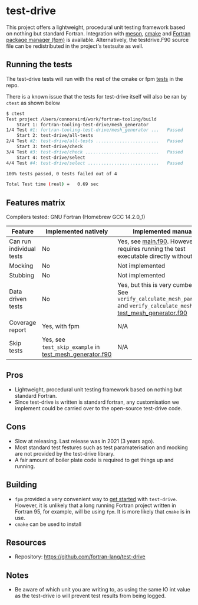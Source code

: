 # test-drive
This project offers a lightweight, procedural unit testing framework based on nothing but standard Fortran. Integration with [meson](https://mesonbuild.com/), [cmake](https://cmake.org/) and [Fortran package manager (fpm)](https://github.com/fortran-lang/fpm) is available. Alternatively, the testdrive.F90 source file can be redistributed in the project's testsuite as well.

## Running the tests

The test-drive tests will run with the rest of the cmake or fpm [tests](../README.md#running-the-tests) in the repo.

There is a known issue that the tests for test-drive itself will also be ran by `ctest` as shown below
```sh
$ ctest   
Test project /Users/connoraird/work/fortran-tooling/build
    Start 1: fortran-tooling-test-drive/mesh_generator
1/4 Test #1: fortran-tooling-test-drive/mesh_generator ...   Passed    0.33 sec
    Start 2: test-drive/all-tests
2/4 Test #2: test-drive/all-tests ........................   Passed    0.33 sec
    Start 3: test-drive/check
3/4 Test #3: test-drive/check ............................   Passed    0.01 sec
    Start 4: test-drive/select
4/4 Test #4: test-drive/select ...........................   Passed    0.01 sec

100% tests passed, 0 tests failed out of 4

Total Test time (real) =   0.69 sec
```

## Features matrix

Compilers tested: GNU Fortran (Homebrew GCC 14.2.0_1)

| Feature | Implemented natively | Implemented manually |
|---------|----------------------|----------------------|
| Can run individual tests | No | Yes, see [main.f90](./main.f90). However, this requires running the test executable directly without ctest. |
| Mocking | No | Not implemented |
| Stubbing | No | Not implemented |
| Data driven tests | No | Yes, but this is very cumbersome. See `verify_calculate_mesh_parameters` and `verify_calculate_mesh` in [test_mesh_generator.f90](./test_mesh_generator.f90)
| Coverage report | Yes, with fpm | N/A |
| Skip tests | Yes, see `test_skip_example` in [test_mesh_generator.f90](./test_mesh_generator.f90) | N/A |

## Pros
- Lightweight, procedural unit testing framework based on nothing but standard Fortran.
- Since test-drive is written is standard fortran, any customisation we implement could be carried over to the open-source test-drive code.

## Cons 
- Slow at releasing. Last release was in 2021 (3 years ago).
- Most standard test festures such as test paramaterisation and mocking are not provided by the test-drive library.
- A fair amount of boiler plate code is required to get things up and running.

## Building
- `fpm` provided a very convenient way to [get started](https://fpm.fortran-lang.org/tutorial/dependencies.html#adding-a-testing-framework) with `test-drive`. However, it is unlikely that a long running Fortran project written in Fortran 95, for example, will be using `fpm`. It is more likely that `cmake` is in use.  
- `cmake` can be used to install

## Resources
- Repository: https://github.com/fortran-lang/test-drive

## Notes

- Be aware of which unit you are writing to, as using the same IO int value as the test-drive io will prevent test results from being logged.
